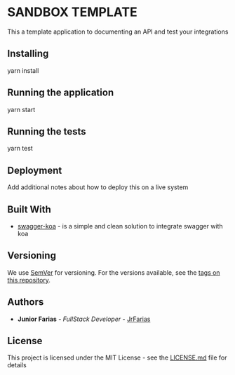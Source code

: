 # SANDBOX TEMPLATE

This a template application to documenting an API and test your integrations

## Installing
  yarn install

## Running the application
  yarn start

## Running the tests
  yarn test

## Deployment

Add additional notes about how to deploy this on a live system

## Built With

* [swagger-koa](https://www.npmjs.com/package/swagger-koa) - is a simple and clean solution to integrate swagger with koa


## Versioning

We use [SemVer](http://semver.org/) for versioning. For the versions available, see the [tags on this repository](https://github.com/your/project/tags).

## Authors

* **Junior Farias** - *FullStack Developer* - [JrFarias](https://github.com/JrFarias)

## License

This project is licensed under the MIT License - see the [LICENSE.md](LICENSE.md) file for details
